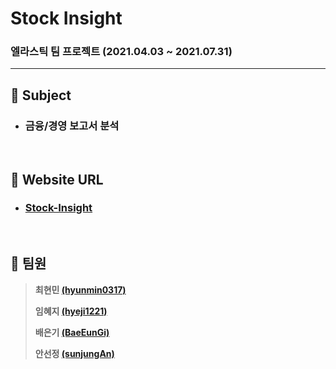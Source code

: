 # Stock Insight

### 엘라스틱 팀 프로젝트 (2021.04.03 ~ 2021.07.31)

---

## :notebook_with_decorative_cover: Subject

* ### 금융/경영 보고서 분석

<br>

## :notebook_with_decorative_cover: Website URL

* ### [Stock-Insight](https://ninjaturtle.pythonanywhere.com/stock/golf/)

<br>

## :notebook_with_decorative_cover: 팀원

> **최현민 [(hyunmin0317)](https://github.com/hyunmin0317?tab=repositories)**
>
> **임혜지 [(hyeji1221)](https://github.com/hyeji1221)**
>
> **배은기 [(BaeEunGi)](https://github.com/BaeEunGi)**
>
> **안선정 [(sunjungAn)](https://github.com/sunjungAn)**

